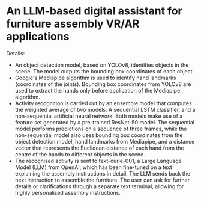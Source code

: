 # An LLM-based digital assistant for furniture assembly VR/AR applications

Details:
- An object detection model, based on YOLOv8, identifies objects in the scene. The model outputs the bounding box coordinates of each object.
- Google's Mediapipe algorithm is used to identify hand landmarks (coordinates of the joints). Bounding box coordinates from YOLOv8 are used to extract the hands only before application of the Mediapipe algorithm.
- Activity recognition is carried out by an ensemble model that computes the weighted average of two models: A sequential LSTM classifier, and a non-sequential artificial neural network. Both models make use of a feature set generated by a pre-trained ResNet-50 model. The sequential model performs predictions on a sequence of three frames, while the non-sequential model also uses bounding box coordinates from the object detection model, hand landmarks from Mediapipe, and a distance vector that represents the Euclidean distance of each hand from the centre of the hands to different objects in the scene.
- The recognised activity is sent to text-curie-001, a Large Language Model (LLM) from OpenAI, which has been fine-tuned on a text explaining the assembly instructions in detail. The LLM sends back the next instruction to assemble the furniture. The user can ask for further details or clarifications through a separate text terminal, allowing for highly personalised assembly instructions.
